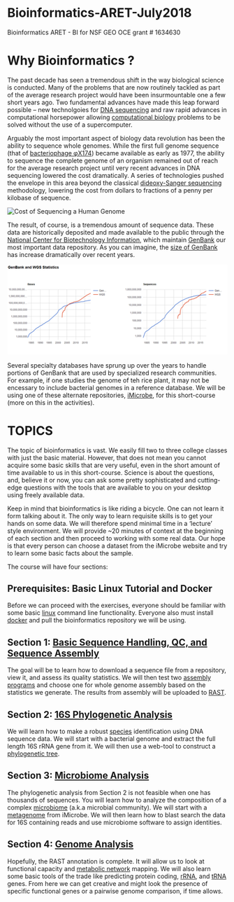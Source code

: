 # Bioinformatics-ARET-July2018
Bioinformatics ARET - BI for NSF GEO OCE grant # 1634630


# Why Bioinformatics ?

The past decade has seen a tremendous shift in the way biological science is conducted.  Many of the problems that are now routinely tackled as part of the average research project would have been insurmountable one a few short years ago.   Two fundamental advances have made this leap forward possible – new technolgoies for [DNA sequencing](https://en.wikipedia.org/wiki/DNA_sequencing) and raw rapid advances in computational horsepower allowing [computational biology](https://en.wikipedia.org/wiki/Computational_biology) problems to be solved without the use of a supercomputer.


 Arguably the most important aspect of biology data revolution has been the ability to sequence whole genomes.  While the first full genome sequence (that of [bacteriophage φX174]( https://en.wikipedia.org/wiki/Phi_X_174)) became available as early as 1977, the ability to sequence the complete genome of an organism remained out of reach for the average research project until very recent advances in DNA sequencing lowered the cost dramatically.  A series of technologies pushed the envelope in this area beyond the classical [dideoxy-Sanger sequencing]( https://en.wikipedia.org/wiki/Sanger_sequencing) methodology, lowering the cost from dollars to fractions of a penny per kilobase of sequence.
 
 
![Cost of Sequencing a Human Genome](https://upload.wikimedia.org/wikipedia/commons/thumb/e/e7/Historic_cost_of_sequencing_a_human_genome.svg/1200px-Historic_cost_of_sequencing_a_human_genome.svg.png)


The result, of course, is a tremendous amount of sequence data.  These data are historically deposited and made available to the public through the [National Center for Biotechnology Information]( https://www.ncbi.nlm.nih.gov/), which maintain [GenBank](https://www.ncbi.nlm.nih.gov/genbank/) our most important data repository.  As you can imagine, the [size of GenBank]( https://www.ncbi.nlm.nih.gov/genbank/statistics/) has increase dramatically over recent  years.

![Number of Bases in GenBank as Individual Reads or Whole Genome Sequences](https://github.com/OUGenomics/Bioinformatics-ARET-July2018/blob/master/images/GenBank_size.png)

Several specialty databases have sprung up over the years to handle portions of GenBank that are used by specialized research communities.  For example, if one studies the genome of teh rice plant, it may not be encessary to include bacterial genomes in a reference database.  We will be using one of these alternate repositories, [iMicrobe](https://www.imicrobe.us/), for this short-course (more on this in the activities).

# TOPICS

The topic of bioinformatics is vast.  We easily fill two to three college classes with just the basic material.  However, that does not mean you cannot acquire some basic skills that are very useful, even in the short amount of time available to us in this short-course.   Science is about the questions, and, believe it or now, you can ask some pretty sophisticated and cutting-edge questions with the tools that are available to you on your desktop using freely available data.  

Keep in mind that bioinformatics is like riding a bicycle.  One can not learn it form talking about it. The only way to learn requisite skills is to get your hands on some data.  We will therefore spend minimal time in a ‘lecture’ style environment.  We will provide ~20 minutes of context at the beginning of each section and then proceed to working with some real data.  Our hope is that every person can choose a dataset from the iMicrobe website and try to learn some basic facts about the sample.

The course will have four sections:

## Prerequisites: Basic Linux Tutorial and Docker

Before we can proceed with the exercises, everyone should be familiar with some basic [linux](https://en.wikipedia.org/wiki/Linux) command line functionality.  Everyone also must install [docker](https://www.docker.com/) and pull the bioinformatics repository we will be using.


## Section 1:  [Basic Sequence Handling, QC, and Sequence Assembly](https://github.com/OUGenomics/Bioinformatics-ARET-July2018/blob/master/Section-1/readme.md)

The goal will be to learn how to download a sequence file from a repository, view it, and assess its quality statistics.  We will then test two [assembly](https://en.wikipedia.org/wiki/Sequence_assembly) [programs](https://en.wikipedia.org/wiki/De_novo_sequence_assemblers) and choose one for whole genome assembly based on the statistics we generate.  The results from assembly will be uploaded to [RAST](http://rast.nmpdr.org/). 

## Section 2:  [16S Phylogenetic Analysis](https://github.com/OUGenomics/Bioinformatics-ARET-July2018/blob/master/Section-2/readme.md)

We will learn how to make a robust [species](https://en.wikipedia.org/wiki/Bacterial_taxonomy) identification using DNA sequence data.  We will start with a bacterial genome and extract the full length 16S rRNA gene from it.  We will then use a web-tool to construct a [phylogenetic tree](https://en.wikipedia.org/wiki/Phylogenetics).

## Section 3:  [Microbiome Analysis](https://github.com/OUGenomics/Bioinformatics-ARET-July2018/blob/master/Section-3/readme.md)

The phylogenetic analysis from Section 2 is not feasible when one has thousands of sequences.  You will learn how to analyze the composition of a complex [microbiome](https://en.wikipedia.org/wiki/Microbiota) (a.k.a microbial community).  We will start with a [metagenome](https://en.wikipedia.org/wiki/Metagenomics) from iMicrobe.  We will then learn how to blast search the data for 16S containing reads and use microbiome software to assign identities.

## Section 4:  [Genome Analysis](https://github.com/OUGenomics/Bioinformatics-ARET-July2018/blob/master/Section-4/readme.md)

Hopefully, the RAST annotation is complete. It will allow us to look at functional capacity and [metabolic network](https://en.wikipedia.org/wiki/Metabolic_network) mapping.  We will also learn some basic tools of the trade like predicting protein coding, [rRNA](https://en.wikipedia.org/wiki/Ribosomal_RNA), and [tRNA](https://en.wikipedia.org/wiki/Transfer_RNA) genes.  From here we can get creative and might look the presence of specific functional genes or a pairwise genome comparison, if time allows.

